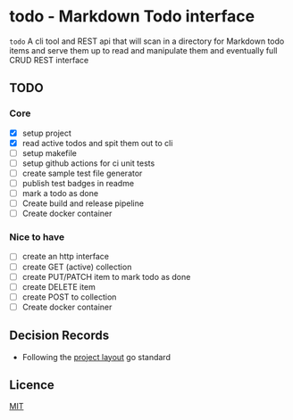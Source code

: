 # todo - Markdown Todo interface

`todo` A cli tool and REST api that will scan in a directory for Markdown todo items and serve them up to read and manipulate them and eventually full CRUD REST interface

## TODO

### Core

- [x] setup project
- [x] read active todos and spit them out to cli
- [ ] setup makefile
- [ ] setup github actions for ci unit tests
- [ ] create sample test file generator
- [ ] publish test badges in readme
- [ ] mark a todo as done
- [ ] Create build and release pipeline
- [ ] Create docker container

### Nice to have

- [ ] create an http interface
- [ ] create GET (active) collection
- [ ] create PUT/PATCH item to mark todo as done
- [ ] create DELETE item
- [ ] create POST to collection
- [ ] Create docker container

## Decision Records

- Following the [project layout](https://github.com/golang-standards/project-layout) go standard

## Licence

[MIT](LICENCE)
